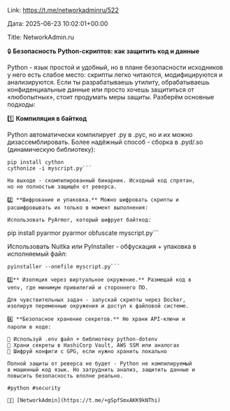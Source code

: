 Link: https://t.me/networkadminru/522

Дата: 2025-06-23 10:02:01+00:00

Title: NetworkAdmin.ru

🔒 **Безопасность Python-скриптов: как защитить код и
данные**

Python - язык простой и удобный, но в плане безопасности
исходников у него есть слабое место: скрипты легко читаются,
модифицируются и анализируются. Если ты разрабатываешь
утилиту, обрабатываешь конфиденциальные данные или просто
хочешь защититься от «любопытных», стоит продумать меры
защиты. Разберём основные подходы:

 1️⃣ **Компиляция в байткод**

Python автоматически компилирует .py в .pyc, но и их можно
дизассемблировать. Более надёжный способ - сборка в .pyd/.so
(динамическую библиотеку):

```
pip install cython
cythonize -i myscript.py```

На выходе - скомпилированный бинарник. Исходный код спрятан,
но не полностью защищён от реверса.

2️⃣ **Шифрование и упаковка.** Можно шифровать скрипты и
расшифровывать их только в момент выполнения:

Использовать PyArmor, который шифрует байткод:

```
pip install pyarmor
pyarmor obfuscate myscript.py```

Использовать Nuitka или PyInstaller - обфускация + упаковка
в исполняемый файл:

```
pyinstaller --onefile myscript.py```

3️⃣** Изоляция через виртуальное окружение.** Размещай код в
venv, где минимум привилегий и стороннего ПО.

Для чувствительных задач - запускай скрипты через Docker,
изолируя переменные окружения и доступ к файловой системе.

4️⃣ **Безопасное хранение секретов.** Не храни API-ключи и
пароли в коде:

📍 Используй .env файл + библиотеку python-dotenv
📍 Храни секреты в HashiCorp Vault, AWS SSM или аналогах
📍 Шифруй конфиги с GPG, если нужно хранить локально

Полной защиты от реверса не будет - Python не компилируемый
в машинный код язык. Но затруднить анализ, защитить данные и
повысить безопасность вполне реально.

#python #security

🧑‍💻 [NetworkAdmin](https://t.me/+gSpfSmxAKK9kNThi)

